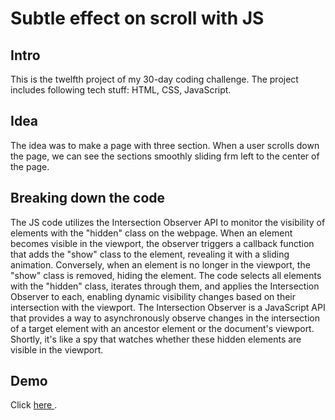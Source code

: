 # Subtle effect on scroll with JS
## Intro
This is the twelfth project of my 30-day coding challenge. The project includes following tech stuff: HTML, CSS, JavaScript.

## Idea
The idea was to make a page with three section. When a user scrolls down the page, we can see the sections smoothly sliding frm left to the center of the page.

## Breaking down the code
The JS code utilizes the Intersection Observer API to monitor the visibility of elements with the "hidden" class on the webpage. When an element becomes visible in the viewport, the observer triggers a callback function that adds the "show" class to the element, revealing it with a sliding animation. Conversely, when an element is no longer in the viewport, the "show" class is removed, hiding the element. The code selects all elements with the "hidden" class, iterates through them, and applies the Intersection Observer to each, enabling dynamic visibility changes based on their intersection with the viewport. 
The Intersection Observer is a JavaScript API that provides a way to asynchronously observe changes in the intersection of a target element with an ancestor element or the document's viewport. Shortly, it's like a spy that watches whether these hidden elements are visible in the viewport. 

## Demo
Click <a href="https://teal-chimera-e4ca1d.netlify.app/">here </a>.